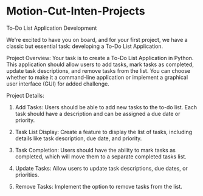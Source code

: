 # Motion-Cut-Inten-Projects
 To-Do List Application Development

We're excited to have you on board, and for your first project, we have a classic but essential task: developing a To-Do List Application.

Project Overview:
Your task is to create a To-Do List Application in Python. This application should allow users to add tasks, mark tasks as completed, update task descriptions, and remove tasks from the list. You can choose whether to make it a command-line application or implement a graphical user interface (GUI) for added challenge.

Project Details:
1. Add Tasks: Users should be able to add new tasks to the to-do list. Each task should have a description and can be assigned a due date or priority.

2. Task List Display: Create a feature to display the list of tasks, including details like task description, due date, and priority.

3. Task Completion: Users should have the ability to mark tasks as completed, which will move them to a separate completed tasks list.

4. Update Tasks: Allow users to update task descriptions, due dates, or priorities.

5. Remove Tasks: Implement the option to remove tasks from the list.
